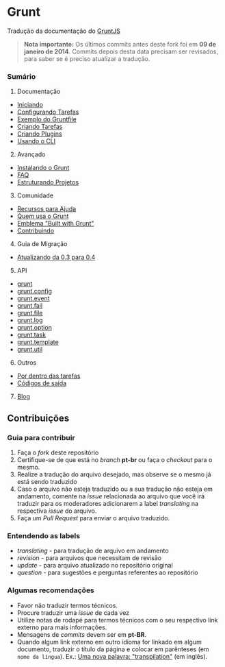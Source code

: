 # Grunt

Tradução da documentação do [GruntJS](http://gruntjs.com/)

> **Nota importante:** Os últimos commits antes deste fork foi em **09 de janeiro de 2014**. Commits depois desta data precisam ser revisados, para saber se é preciso atualizar a tradução.

### Sumário

1. Documentação
  * [Iniciando](Getting-started.md)
  * [Configurando Tarefas](Configuring-tasks.md)
  * [Exemplo do Gruntfile](Sample-Gruntfile.md)
  * [Criando Tarefas](Creating-tasks.md)
  * [Criando Plugins](Creating-plugins.md)
  * [Usando o CLI](Using-the-CLI.md)
2. Avançado
  * [Instalando o Grunt](Installing-grunt.md)
  * [FAQ](Frequently-Asked-Questions.md)
  * [Estruturando Projetos](Project-Scaffolding.md)
3. Comunidade
  * [Recursos para Ajuda](Help-Resources.md)
  * [Quem usa o Grunt](Who-uses-Grunt.md)
  * [Emblema "Built with Grunt"](Built-with-Grunt-Badge.md)
  * [Contribuindo](Contributing.md)
4. Guia de Migração
  * [Atualizando da 0.3 para 0.4](Upgrading-from-0.3-to-0.4.md)
5. API
  * [grunt](grunt.md)
  * [grunt.config](grunt.config.md)
  * [grunt.event](grunt.event.md)
  * [grunt.fail](grunt.fail.md)
  * [grunt.file](grunt.file.md)
  * [grunt.log](grunt.log.md)
  * [grunt.option](grunt.option.md)
  * [grunt.task](grunt.task.md)
  * [grunt.template](grunt.template.md)
  * [grunt.util](grunt.util.md)
6. Outros
  * [Por dentro das tarefas](Inside-Tasks.md)
  * [Códigos de saída](Exit-Codes.md)
7. [Blog](/blog)



## Contribuições

### Guia para contribuir

1. Faça o *fork* deste repositório
2. Certifique-se de que está no *branch* **pt-br** ou faça o *checkout* para o mesmo.
3. Realize a tradução do arquivo desejado, mas observe se o mesmo já está sendo traduzido
4. Caso o arquivo não esteja traduzido ou a sua tradução não esteja em andamento, comente na *issue* relacionada ao arquivo que você irá traduzir para os moderadores adicionarem a label *translating* na respectiva *issue* do arquivo.
5. Faça um *Pull Request* para enviar o arquivo traduzido.


### Entendendo as labels

- *translating* - para tradução de arquivo em andamento
- *revision* - para arquivos que necessitam de revisão
- *update*  - para arquivo atualizado no repositório original
- *question* - para sugestões e perguntas referentes ao repositório


### Algumas recomendações

- Favor não traduzir termos técnicos.
- Procure traduzir uma *issue* de cada vez
- Utilize notas de rodapé para termos técnicos com o seu respectivo link externo para mais informações.
- Mensagens de *commits* devem ser em **pt-BR**.
- Quando algum link externo em outro idioma for linkado em algum documento, traduzir o título da página e colocar em parênteses (em `nome da língua`). Ex.: [Uma nova palavra: "transpilation"](http://forum.world.st/Ah-a-new-word-transpilation-td4676435.html) (em inglês).
